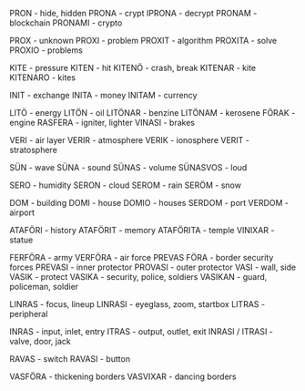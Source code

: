 PRON - hide, hidden 
PRONA - crypt
IPRONA - decrypt
PRONAM - blockchain
PRONAMI - crypto

PROX - unknown
PROXI - problem
PROXIT - algorithm 
PROXITA - solve
PROXIO - problems

KITE - pressure
KITEN - hit 
KITENÖ - crash, break
KITENAR - kite  
KITENARO - kites

INIT - exchange
INITA - money
INITAM - currency


LITÖ - energy
LITÖN - oil
LITÖNAR - benzine 
LITÖNAM - kerosene
FÖRAK - engine
RASFERA - igniter, lighter
VINASI - brakes

VERI - air layer
VERIR - atmosphere
VERIK - ionosphere
VERIT - stratosphere

SÜN - wave
SÜNA - sound
SÜNAS - volume
SÜNASVOS - loud


SERO - humidity
SERON - cloud
SEROM - rain
SERÖM - snow

DOM - building
DOMI - house
DOMIO - houses
SERDOM - port
VERDOM - airport

ATAFÖRI - history
ATAFÖRIT - memory
ATAFÖRITA - temple
VINIXAR - statue


FERFÖRA - army
VERFÖRA - air force
PREVAS FÖRA - border security forces
PREVASI - inner protector
PROVASI - outer protector
VASI - wall, side
VASIK - protect
VASIKA - security, police, soldiers
VASIKAN - guard, policeman, soldier



LINRAS - focus, lineup
LINRASI - eyeglass, zoom, startbox
LITRAS - peripheral 

INRAS - input, inlet, entry
ITRAS - output, outlet, exit
INRASI / ITRASI - valve, door, jack 

RAVAS - switch
RAVASI - button


VASFÖRA - thickening borders
VASVIXAR - dancing borders


